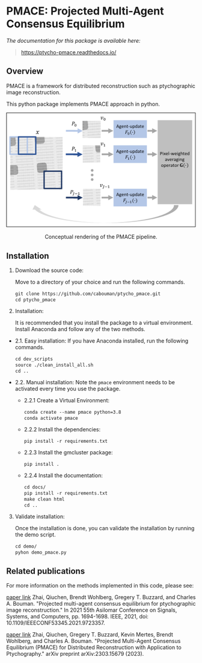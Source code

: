 # PMACE: Projected Multi-Agent Consensus Equilibrium 
*The documentation for this package is available here:*
>https://ptycho-pmace.readthedocs.io/

## Overview

PMACE is a framework for distributed reconstruction such as ptychographic image reconstruction.

This python package implements PMACE approach in python.

![](images/PMACE_flow.png)

<div align="center">
  Conceptual rendering of the PMACE pipeline.
</div>


## Installation
1. Download the source code:

   Move to a directory of your choice and run the following commands.

   ```console
   git clone https://github.com/cabouman/ptycho_pmace.git
   cd ptycho_pmace
   ```
	

2. Installation:

   It is recommended that you install the package to a virtual environment. Install Anaconda and follow any of the two methods.

* 2.1. Easy installation: If you have Anaconda installed, run the following commands.
           
    ```console
    cd dev_scripts
    source ./clean_install_all.sh
    cd ..
    ```
    
* 2.2. Manual installation: Note the ``pmace`` environment needs to be activated every time you use the package.

	 - 2.2.1 Create a Virtual Environment:

		```console
		conda create --name pmace python=3.8
		conda activate pmace
		```

	 - 2.2.2 Install the dependencies:

		```console
		pip install -r requirements.txt
		```

	 - 2.2.3 Install the gmcluster package:

		```console
		pip install .
		```

	 - 2.2.4 Install the documentation:
		```console
		cd docs/
		pip install -r requirements.txt
		make clean html
		cd ..
		```

3. Validate installation:

   Once the installation is done, you can validate the installation by running the demo script.
   
   ```console
   cd demo/
   pyhon demo_pmace.py
   ```


## Related publications

For more information on the methods implemented in this code, please see:

[paper link](https://ieeexplore.ieee.org/document/9723357)
Zhai, Qiuchen, Brendt Wohlberg, Gregery T. Buzzard, and Charles A. Bouman. "Projected multi-agent consensus equilibrium for ptychographic image reconstruction." In 2021 55th Asilomar Conference on Signals, Systems, and Computers, pp. 1694-1698. IEEE, 2021, doi: 10.1109/IEEECONF53345.2021.9723357.

[paper link](https://arxiv.org/pdf/2303.15679.pdf)
Zhai, Qiuchen, Gregery T. Buzzard, Kevin Mertes, Brendt Wohlberg, and Charles A. Bouman. "Projected Multi-Agent Consensus Equilibrium (PMACE) for Distributed Reconstruction with Application to Ptychography." arXiv preprint arXiv:2303.15679 (2023).
